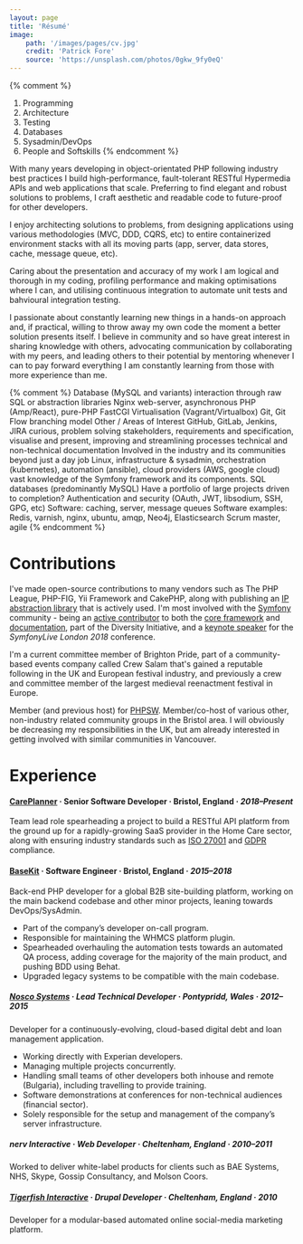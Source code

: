 ```yaml
---
layout: page
title: 'Résumé'
image:
    path: '/images/pages/cv.jpg'
    credit: 'Patrick Fore'
    source: 'https://unsplash.com/photos/0gkw_9fy0eQ'
---
```


{% comment %}
1. Programming
2. Architecture
3. Testing
4. Databases
5. Sysadmin/DevOps
6. People and Softskills
{% endcomment %}


With many years developing in object-orientated PHP following industry best practices I build high-performance, fault-tolerant RESTful Hypermedia APIs and web applications that scale. Preferring to find elegant and robust solutions to problems, I craft aesthetic and readable code to future-proof for other developers.

I enjoy architecting solutions to problems, from designing applications using various methodologies (MVC, DDD, CQRS, etc) to entire containerized environment stacks with all its moving parts (app, server, data stores, cache, message queue, etc).

Caring about the presentation and accuracy of my work I am logical and thorough in my coding, profiling performance and making optimisations where I can, and utilising continuous integration to automate unit tests and bahvioural integration testing.

I passionate about constantly learning new things in a hands-on approach and, if practical, willing to throw away my own code the moment a better solution presents itself. I believe in community and so have great interest in sharing knowledge with others, advocating communication by collaborating with my peers, and leading others to their potential by mentoring whenever I can to pay forward everything I am constantly learning from those with more experience than me.

{% comment %}
Database (MySQL and variants) interaction through raw SQL or abstraction libraries
Nginx web-server, asynchronous PHP (Amp/React), pure-PHP FastCGI
Virtualisation (Vagrant/Virtualbox)
Git, Git Flow branching model
Other / Areas of Interest
GitHub, GitLab, Jenkins, JIRA
curious, problem solving
stakeholders, requirements and specification, visualise and present, improving and streamlining processes
technical and non-technical documentation
Involved in the industry and its communities beyond just a day job
Linux, infrastructure & sysadmin, orchestration (kubernetes), automation (ansible), cloud providers (AWS, google cloud)
vast knowledge of the Symfony framework and its components.
SQL databases (predominantly MySQL)
Have a portfolio of large projects driven to completion?
Authentication and security (OAuth, JWT, libsodium, SSH, GPG, etc)
Software: caching, server, message queues
Software examples: Redis, varnish, nginx, ubuntu, amqp, Neo4j, Elasticsearch
Scrum master, agile
{% endcomment %}

# Contributions

I've made open-source contributions to many vendors such as The PHP League, PHP-FIG,
Yii Framework and CakePHP, along with publishing an [IP abstraction library](https://github.com/darsyn/ip)
that is actively used. I'm most involved with the [Symfony](https://symfony.com)
community - being an [active contributor](https://symfony.com/blog/new-in-symfony-3-4-argon2i-password-hasher)
to both the [core framework](https://github.com/symfony/symfony/commits?author=zanbaldwin)
and [documentation](https://github.com/symfony/symfony-docs/commits?author=zanbaldwin),
part of the Diversity Initiative, and a [keynote speaker](https://london2018.live.symfony.com/speakers#session-2670)
for the *SymfonyLive London 2018* conference.

I'm a current committee member of Brighton Pride, part of a community-based events company
called Crew Salam that's gained a reputable following in the UK and European festival
industry, and previously a crew and committee member of the largest medieval reenactment
festival in Europe.

Member (and previous host) for [PHPSW](http://phpsw.uk). Member/co-host of various other,
non-industry related community groups in the Bristol area. I will obviously be decreasing
my responsibilities in the UK, but am already interested in getting involved with similar
communities in Vancouver.

# Experience

#### [CarePlanner](https://www.care-planner.co.uk/) · **Senior Software Developer** · Bristol, England · *2018–Present*
Team lead role spearheading a project to build a RESTful API platform from the ground up
for a rapidly-growing SaaS provider in the Home Care sector, along with ensuring industry
standards such as [ISO 27001](https://www.iso.org/isoiec-27001-information-security.html)
and [GDPR](https://www.eugdpr.org/) compliance.

#### [BaseKit](https://www.basekit.com/) · **Software Engineer** · Bristol, England · *2015–2018*
Back-end PHP developer for a global B2B site-building platform, working on the main backend codebase and other minor projects, leaning towards DevOps/SysAdmin.
- Part of the company’s developer on-call program.
- Responsible for maintaining the WHMCS platform plugin.
- Spearheaded overhauling the automation tests towards an automated QA process, adding coverage for the majority of the main product, and pushing BDD using Behat.
- Upgraded legacy systems to be compatible with the main codebase.

<div class="o-grid">
    <div class="o-grid__col o-grid__col--2-4-l o-grid__col--2-4-m o-grid__col-4-4-s">
        <h5><a href="https://nosco-systems.com/">Nosco Systems</a> · <strong>Lead Technical Developer</strong> · Pontypridd, Wales · <em>2012–2015</em></h5>
        <p>Developer for a continuously-evolving, cloud-based digital debt and loan management application.</p>
        <ul>
            <li>Working directly with Experian developers.</li>
            <li>Managing multiple projects concurrently.</li>
            <li>Handling small teams of other developers both inhouse and remote (Bulgaria), including travelling to provide training.</li>
            <li>Software demonstrations at conferences for non-technical audiences (financial sector).</li>
            <li>Solely responsible for the setup and management of the company’s server infrastructure.</li>
        </ul>
    </div>
    <div class="o-grid__col 0-grid__col--2-4-l o-grid__col--2-4-m o-grid__col-4-4-s">
        <h5>nerv Interactive · ​<strong>Web Developer</strong> · Cheltenham, England · <em>2010–2011</em></h5>
        <p>Worked to deliver white-label products for clients such as BAE Systems, NHS, Skype, Gossip Consultancy, and Molson Coors.</p>
        <h5><a href="https://tiger-fish.com/">Tigerfish Interactive</a> · ​<strong>Drupal Developer</strong> · Cheltenham, England · <em>2010</em></h5>
        <p>Developer for a modular-based automated online social-media marketing platform.</p>
    </div>
</div>
